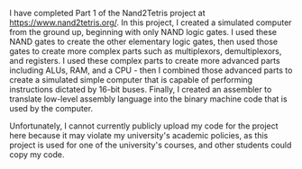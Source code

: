 I have completed Part 1 of the Nand2Tetris project at https://www.nand2tetris.org/.
In this project, I created a simulated computer from the ground up, beginning with only NAND logic gates. I used these NAND gates to create the other elementary logic gates, then used those gates to create more complex parts such as multiplexors, demultiplexors, and registers. I used these complex parts to create more advanced parts including ALUs, RAM, and a CPU - then I combined those advanced parts to create a simulated simple computer that is capable of performing instructions dictated by 16-bit buses.
Finally, I created an assembler to translate low-level assembly language into the binary machine code that is used by the computer.

Unfortunately, I cannot currently publicly upload my code for the project here because it may violate my university's academic policies, as this project is used for one of the university's courses, and other students could copy my code.